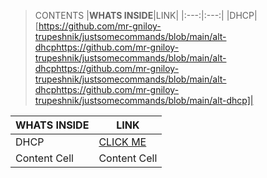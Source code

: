 >CONTENTS
|__WHATS INSIDE__|LINK|
|:---:|:---:|
|DHCP|[https://github.com/mr-gniloy-trupeshnik/justsomecommands/blob/main/alt-dhcphttps://github.com/mr-gniloy-trupeshnik/justsomecommands/blob/main/alt-dhcphttps://github.com/mr-gniloy-trupeshnik/justsomecommands/blob/main/alt-dhcphttps://github.com/mr-gniloy-trupeshnik/justsomecommands/blob/main/alt-dhcp]|

| __WHATS INSIDE__  | LINK |
| ------------- | ------------- |
| DHCP          | [CLICK ME](https://github.com/mr-gniloy-trupeshnik/justsomecommands/blob/main/alt-dhcp) |
| Content Cell  | Content Cell  |
